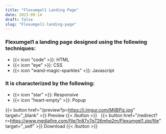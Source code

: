 ```yaml
---
title: "Flexumgel1 Landing Page"
date: 2023-09-14
draft: false
slug: "Flexumgel1-landing-page"
---
```

### __Flexumgel1__ a __landing page__ designed using the following techniques:
- {{< icon "code" >}}: HTML
- {{< icon "eye" >}}: CSS
- {{< icon "wand-magic-sparkles" >}}: Javascript  

### It is characterized by the following:
- {{< icon "star" >}}: Responsive
- {{< icon "heart-empty" >}}:  Popup

<!--adsense-->

{{< button href="/preview?p=https://i.imgur.com/MjIBPjz.jpg" target="_blank" >}}
Preview
{{< /button >}} &nbsp; {{< button href="/redirect?r=https://www.mediafire.com/file/1n87v7q726mhq2m/Flexumgel1.zip/file" target="_self" >}}
Download
{{< /button >}}